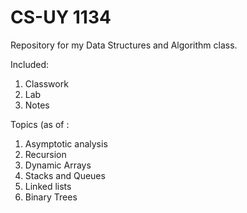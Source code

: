 # CS-UY 1134
Repository for my Data Structures and Algorithm class.  

Included:
1. Classwork
2. Lab
3. Notes

Topics (as of :
1. Asymptotic analysis
2. Recursion
3. Dynamic Arrays
4. Stacks and Queues
5. Linked lists
6. Binary Trees
